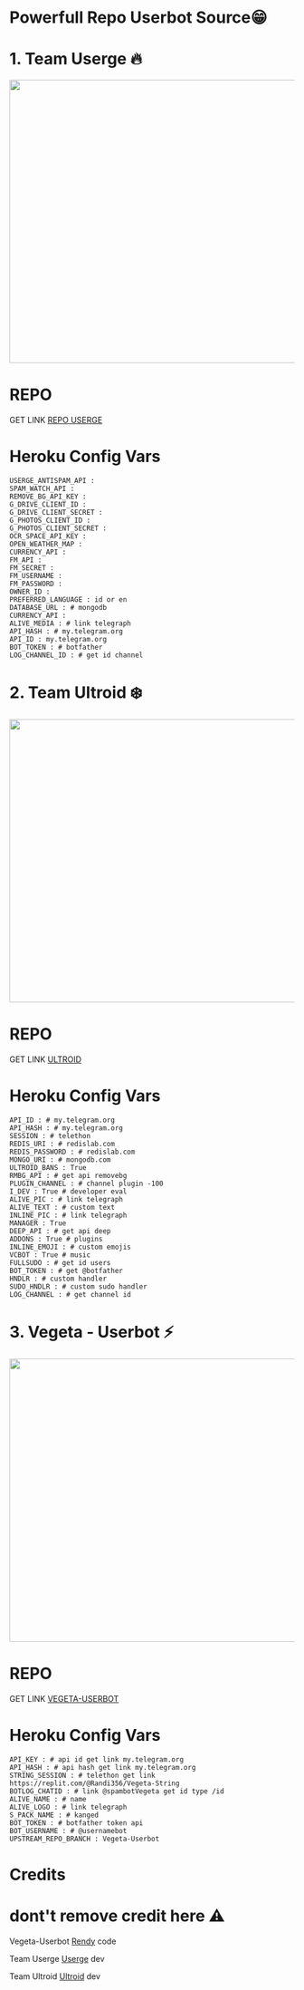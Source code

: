 # Powerfull Repo Userbot Source😁

# 1. Team Userge 🔥

<p align="center">
  <img src="https://raw.githubusercontent.com/Randi356/Vegeta-Userbot/Vegeta-Userbot/.image/userge.jpg" width="800" height="500">
</p>

# REPO

GET LINK [REPO USERGE](https://github.com/TeamUserge/userge)

# Heroku Config Vars

```
USERGE_ANTISPAM_API : 
SPAM_WATCH_API : 
REMOVE_BG_API_KEY : 
G_DRIVE_CLIENT_ID : 
G_DRIVE_CLIENT_SECRET : 
G_PHOTOS_CLIENT_ID : 
G_PHOTOS_CLIENT_SECRET : 
OCR_SPACE_API_KEY : 
OPEN_WEATHER_MAP : 
CURRENCY_API : 
FM_API : 
FM_SECRET : 
FM_USERNAME : 
FM_PASSWORD : 
OWNER_ID : 
PREFERRED_LANGUAGE : id or en
DATABASE_URL : # mongodb
CURRENCY_API : 
ALIVE_MEDIA : # link telegraph
API_HASH : # my.telegram.org
API_ID : my.telegram.org
BOT_TOKEN : # botfather
LOG_CHANNEL_ID : # get id channel
```
# 2. Team Ultroid ❄️

<p align="center">
  <img src="https://raw.githubusercontent.com/Randi356/Vegeta-Userbot/Vegeta-Userbot/.image/ultroid.jpg" width="800" height="500">
</p>

# REPO

GET LINK [ULTROID](https://github.com/TeamUltroid/Ultroid)

# Heroku Config Vars

```
API_ID : # my.telegram.org
API_HASH : # my.telegram.org 
SESSION : # telethon
REDIS_URI : # redislab.com
REDIS_PASSWORD : # redislab.com
MONGO_URI : # mongodb.com
ULTROID_BANS : True
RMBG_API : # get api removebg
PLUGIN_CHANNEL : # channel plugin -100
I_DEV : True # developer eval
ALIVE_PIC : # link telegraph
ALIVE_TEXT : # custom text
INLINE_PIC : # link telegraph
MANAGER : True
DEEP_API : # get api deep
ADDONS : True # plugins
INLINE_EMOJI : # custom emojis
VCBOT : True # music
FULLSUDO : # get id users
BOT_TOKEN : # get @botfather
HNDLR : # custom handler
SUDO_HNDLR : # custom sudo handler
LOG_CHANNEL : # get channel id
```

# 3. Vegeta - Userbot ⚡

<p align="center">
  <img src="https://raw.githubusercontent.com/Randi356/Vegeta-Userbot/Vegeta-Userbot/.image/vegeta.jpg" width="800" height="500">
</p>

# REPO

GET LINK [VEGETA-USERBOT](https://github.com/Randi356/Vegeta-Userbot)

# Heroku Config Vars

```
API_KEY : # api id get link my.telegram.org
API_HASH : # api hash get link my.telegram.org
STRING_SESSION : # telethon get link https://replit.com/@Randi356/Vegeta-String
BOTLOG_CHATID : # link @spambotVegeta get id type /id
ALIVE_NAME : # name
ALIVE_LOGO : # link telegraph
S_PACK_NAME : # kanged
BOT_TOKEN : # botfather token api
BOT_USERNAME : # @usernamebot
UPSTREAM_REPO_BRANCH : Vegeta-Userbot
```


# Credits
# dont't remove credit here ⚠️

Vegeta-Userbot [Rendy](https://github.com/Randi356) code

Team Userge [Userge](https://github.com/TeamUserge/userge) dev

Team Ultroid [Ultroid](https://github.com/TeamUltroid/Ultroid) dev
